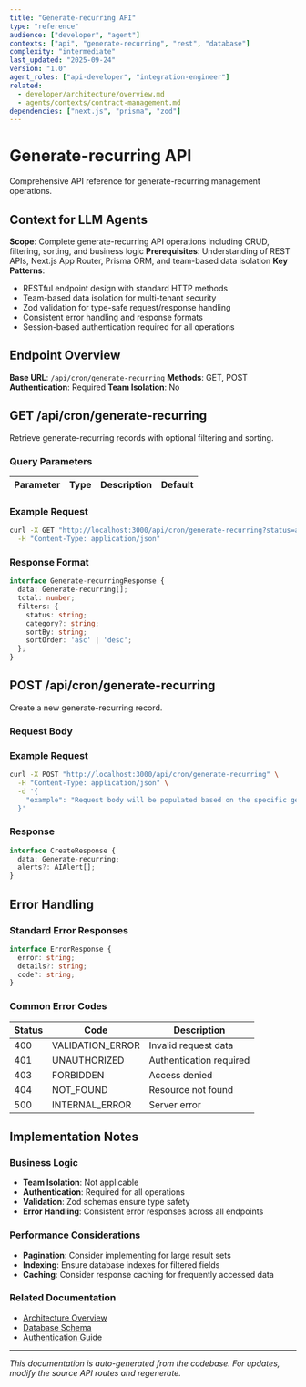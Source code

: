 ```yaml
---
title: "Generate-recurring API"
type: "reference"
audience: ["developer", "agent"]
contexts: ["api", "generate-recurring", "rest", "database"]
complexity: "intermediate"
last_updated: "2025-09-24"
version: "1.0"
agent_roles: ["api-developer", "integration-engineer"]
related:
  - developer/architecture/overview.md
  - agents/contexts/contract-management.md
dependencies: ["next.js", "prisma", "zod"]
---
```


# Generate-recurring API

Comprehensive API reference for generate-recurring management operations.

## Context for LLM Agents

**Scope**: Complete generate-recurring API operations including CRUD, filtering, sorting, and business logic
**Prerequisites**: Understanding of REST APIs, Next.js App Router, Prisma ORM, and team-based data isolation
**Key Patterns**:
- RESTful endpoint design with standard HTTP methods
- Team-based data isolation for multi-tenant security
- Zod validation for type-safe request/response handling
- Consistent error handling and response formats
- Session-based authentication required for all operations

## Endpoint Overview

**Base URL**: `/api/cron/generate-recurring`
**Methods**: GET, POST
**Authentication**: Required
**Team Isolation**: No


## GET /api/cron/generate-recurring

Retrieve generate-recurring records with optional filtering and sorting.

### Query Parameters

| Parameter | Type | Description | Default |
|-----------|------|-------------|---------|


### Example Request

```bash
curl -X GET "http://localhost:3000/api/cron/generate-recurring?status=active&sortBy=createdAt&sortOrder=desc" \
  -H "Content-Type: application/json"
```

### Response Format

```typescript
interface Generate-recurringResponse {
  data: Generate-recurring[];
  total: number;
  filters: {
    status: string;
    category?: string;
    sortBy: string;
    sortOrder: 'asc' | 'desc';
  };
}
```



## POST /api/cron/generate-recurring

Create a new generate-recurring record.

### Request Body



### Example Request

```bash
curl -X POST "http://localhost:3000/api/cron/generate-recurring" \
  -H "Content-Type: application/json" \
  -d '{
    "example": "Request body will be populated based on the specific generate-recurring schema"
  }'
```

### Response

```typescript
interface CreateResponse {
  data: Generate-recurring;
  alerts?: AIAlert[];
}
```






## Error Handling

### Standard Error Responses

```typescript
interface ErrorResponse {
  error: string;
  details?: string;
  code?: string;
}
```

### Common Error Codes

| Status | Code | Description |
|--------|------|-------------|
| 400 | VALIDATION_ERROR | Invalid request data |
| 401 | UNAUTHORIZED | Authentication required |
| 403 | FORBIDDEN | Access denied |
| 404 | NOT_FOUND | Resource not found |
| 500 | INTERNAL_ERROR | Server error |



## Implementation Notes

### Business Logic
- **Team Isolation**: Not applicable
- **Authentication**: Required for all operations
- **Validation**: Zod schemas ensure type safety
- **Error Handling**: Consistent error responses across all endpoints

### Performance Considerations
- **Pagination**: Consider implementing for large result sets
- **Indexing**: Ensure database indexes for filtered fields
- **Caching**: Consider response caching for frequently accessed data

### Related Documentation
- [Architecture Overview](../../developer/architecture/overview.md)
- [Database Schema](../../developer/architecture/database.md)
- [Authentication Guide](../../developer/authentication.md)

---

*This documentation is auto-generated from the codebase. For updates, modify the source API routes and regenerate.*